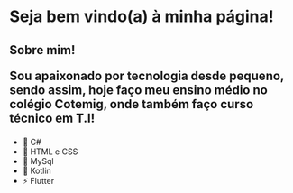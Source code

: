 <h1>Seja bem vindo(a) à minha página!</h1>

<h2> Sobre mim! <p> Sou apaixonado por tecnologia desde pequeno, sendo assim, hoje faço meu ensino médio no colégio Cotemig, onde também faço curso técnico em T.I! </p>  </h2>

- 🔭 C#
- 🌱 HTML e CSS
- 💬 MySql
- 🤔 Kotlin
- ⚡ Flutter

